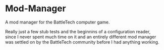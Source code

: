 # Mod-Manager
A mod manager for the BattleTech computer game.

Really just a few stub tests and the beginnins of a configuration reader, since I never spent much time on it and an entirely different mod manager was settled on by the BattleTech community before I had anything working.

